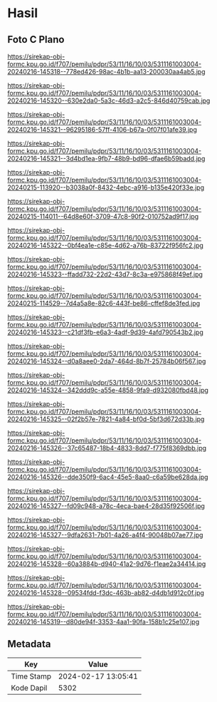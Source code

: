 # Hasil

## Foto C Plano

https://sirekap-obj-formc.kpu.go.id/f707/pemilu/pdpr/53/11/16/10/03/5311161003004-20240216-145318--778ed426-98ac-4b1b-aa13-200030aa4ab5.jpg

https://sirekap-obj-formc.kpu.go.id/f707/pemilu/pdpr/53/11/16/10/03/5311161003004-20240216-145320--630e2da0-5a3c-46d3-a2c5-846d40759cab.jpg

https://sirekap-obj-formc.kpu.go.id/f707/pemilu/pdpr/53/11/16/10/03/5311161003004-20240216-145321--96295186-57ff-4106-b67a-0f07f01afe39.jpg

https://sirekap-obj-formc.kpu.go.id/f707/pemilu/pdpr/53/11/16/10/03/5311161003004-20240216-145321--3d4bd1ea-9fb7-48b9-bd96-dfae6b59badd.jpg

https://sirekap-obj-formc.kpu.go.id/f707/pemilu/pdpr/53/11/16/10/03/5311161003004-20240215-113920--b3038a0f-8432-4ebc-a916-b135e420f33e.jpg

https://sirekap-obj-formc.kpu.go.id/f707/pemilu/pdpr/53/11/16/10/03/5311161003004-20240215-114011--64d8e60f-3709-47c8-90f2-010752ad9f17.jpg

https://sirekap-obj-formc.kpu.go.id/f707/pemilu/pdpr/53/11/16/10/03/5311161003004-20240216-145322--0bf4ea1e-c85e-4d62-a76b-83722f956fc2.jpg

https://sirekap-obj-formc.kpu.go.id/f707/pemilu/pdpr/53/11/16/10/03/5311161003004-20240216-145323--ffadd732-22d2-43d7-8c3a-e975868f49ef.jpg

https://sirekap-obj-formc.kpu.go.id/f707/pemilu/pdpr/53/11/16/10/03/5311161003004-20240215-114529--7d4a5a8e-82c6-443f-be86-cffef8de3fed.jpg

https://sirekap-obj-formc.kpu.go.id/f707/pemilu/pdpr/53/11/16/10/03/5311161003004-20240216-145323--c21df3fb-e6a3-4adf-9d39-4afd790543b2.jpg

https://sirekap-obj-formc.kpu.go.id/f707/pemilu/pdpr/53/11/16/10/03/5311161003004-20240216-145324--d0a8aee0-2da7-464d-8b7f-25784b06f567.jpg

https://sirekap-obj-formc.kpu.go.id/f707/pemilu/pdpr/53/11/16/10/03/5311161003004-20240216-145324--342ddd9c-a55e-4858-9fa9-d932080fbd48.jpg

https://sirekap-obj-formc.kpu.go.id/f707/pemilu/pdpr/53/11/16/10/03/5311161003004-20240216-145325--02f2b57e-7821-4a84-bf0d-5bf3d672d33b.jpg

https://sirekap-obj-formc.kpu.go.id/f707/pemilu/pdpr/53/11/16/10/03/5311161003004-20240216-145326--37c65487-18b4-4833-8dd7-f775f8369dbb.jpg

https://sirekap-obj-formc.kpu.go.id/f707/pemilu/pdpr/53/11/16/10/03/5311161003004-20240216-145326--dde350f9-6ac4-45e5-8aa0-c6a59be628da.jpg

https://sirekap-obj-formc.kpu.go.id/f707/pemilu/pdpr/53/11/16/10/03/5311161003004-20240216-145327--fd09c948-a78c-4eca-bae4-28d35f92506f.jpg

https://sirekap-obj-formc.kpu.go.id/f707/pemilu/pdpr/53/11/16/10/03/5311161003004-20240216-145327--9dfa2631-7b01-4a26-a4f4-90048b07ae77.jpg

https://sirekap-obj-formc.kpu.go.id/f707/pemilu/pdpr/53/11/16/10/03/5311161003004-20240216-145328--60a3884b-d940-41a2-9d76-f1eae2a34414.jpg

https://sirekap-obj-formc.kpu.go.id/f707/pemilu/pdpr/53/11/16/10/03/5311161003004-20240216-145328--09534fdd-f3dc-463b-ab82-d4db1d912c0f.jpg

https://sirekap-obj-formc.kpu.go.id/f707/pemilu/pdpr/53/11/16/10/03/5311161003004-20240216-145319--d80de94f-3353-4aa1-90fa-158b1c25e107.jpg


## Metadata

| Key        | Value               |
| ---------- | ------------------- |
| Time Stamp | 2024-02-17 13:05:41 |
| Kode Dapil | 5302                |



